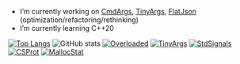- I’m currently working on [CmdArgs](https://github.com/nixman/cmdargs), [TinyArgs](https://github.com/nixman/tiny-args), [FlatJson](https://github.com/nixman/flatjson) (optimization/refactoring/rethinking)
- I’m currently learning C++20

[![Top Langs](https://github-readme-stats.vercel.app/api/top-langs/?username=nixman)](https://github.com/nixman/github-readme-stats)
![GitHub stats](https://github-readme-stats.vercel.app/api?username=nixman&show_icons=true&theme=transparent)
[![Overloaded](https://github-readme-stats.vercel.app/api/pin/?username=nixman&repo=overloaded_function)](https://github.com/nixman/overloaded_function)
[![TinyArgs](https://github-readme-stats.vercel.app/api/pin/?username=nixman&repo=tiny-args)](https://github.com/nixman/tiny-args)
[![StdSignals](https://github-readme-stats.vercel.app/api/pin/?username=nixman&repo=std-signals)](https://github.com/nixman/std-signals)
[![CSProt](https://github-readme-stats.vercel.app/api/pin/?username=nixman&repo=csprot)](https://github.com/nixman/csprot)
[![MallocStat](https://github-readme-stats.vercel.app/api/pin/?username=nixman&repo=malloc-stat)](https://github.com/nixman/malloc-stat)
